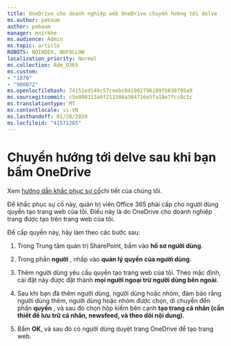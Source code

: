 ```yaml
---
title: OneDrive cho doanh nghiệp web OneDrive chuyển hướng tới delve
ms.author: pebaum
author: pebaum
manager: mnirkhe
ms.audience: Admin
ms.topic: article
ROBOTS: NOINDEX, NOFOLLOW
localization_priority: Normal
ms.collection: Adm_O365
ms.custom:
- "1870"
- "900072"
ms.openlocfilehash: 74151ed149c57ceebc841902796189f6638795a9
ms.sourcegitcommit: c5e800313a6f211386a384716e5fa18e7fcc8c1c
ms.translationtype: MT
ms.contentlocale: vi-VN
ms.lasthandoff: 01/28/2020
ms.locfileid: "41571265"
---
```

# <a name="redirected-to-delve-after-you-click-onedrive"></a>Chuyển hướng tới delve sau khi bạn bấm OneDrive

Xem [hướng dẫn khắc phục sự cố](https://docs.microsoft.com/sharepoint/support/sites/troubleshooting-guide-for-sites-stopped-at-provisioning)chi tiết của chúng tôi.

Để khắc phục sự cố này, quản trị viên Office 365 phải cấp cho người dùng quyền tạo trang web của tôi. Điều này là do OneDrive cho doanh nghiệp trang được tạo trên trang web của tôi.

Để cấp quyền này, hãy làm theo các bước sau:

1. Trong Trung tâm quản trị SharePoint, bấm vào **hồ sơ người dùng**.

2. Trong phần **người** , nhấp vào **quản lý quyền của người dùng**.

3. Thêm người dùng yêu cầu quyền tạo trang web của tôi. Theo mặc định, cài đặt này được đặt thành **mọi người ngoại trừ người dùng bên ngoài**.

4. Sau khi bạn đã thêm người dùng, người dùng hoặc nhóm, đảm bảo rằng người dùng thêm, người dùng hoặc nhóm được chọn, di chuyển đến phần **quyền** , và sau đó chọn hộp kiểm bên cạnh **tạo trang cá nhân (cần thiết để lưu trữ cá nhân, newsfeed, và theo dõi nội dung)**.

5. Bấm **OK**, và sau đó có người dùng duyệt trang OneDrive để tạo trang web.
